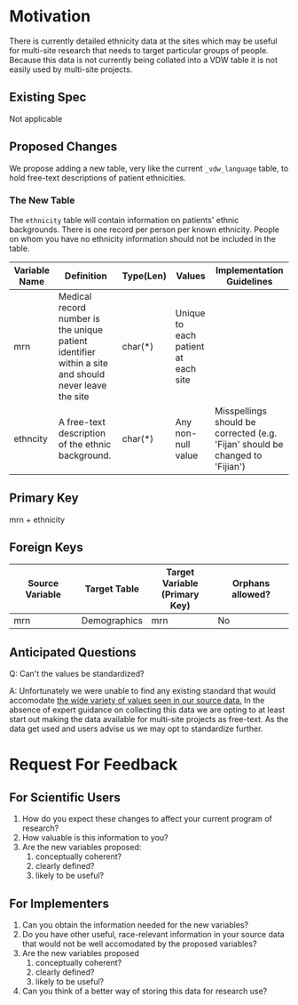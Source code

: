 # Motivation

There is currently detailed ethnicity data at the sites which may be useful for multi-site research that needs to target particular groups of people. Because this data is not currently being collated into a VDW table it is not easily used by multi-site projects.

## Existing Spec

Not applicable

## Proposed Changes

We propose adding a new table, very like the current `_vdw_language` table, to hold free-text descriptions of patient ethnicities.

### The New Table

The `ethnicity` table will contain information on patients' ethnic backgrounds. There is one record per person per known ethnicity. People on whom you have no ethnicity information should not be included in the table.

| Variable Name | Definition                                                                                           | Type(Len) | Values                                                                                                                                  | Implementation Guidelines |
| ------------- | ---------------------------------------------------------------------------------------------------- | --------- | --------------------------------------------------------------------------------------------------------------------------------------- | ------------------------- |
| mrn           | Medical record number is the unique patient identifier within a site and should never leave the site | char(\*)  | Unique to each patient at each site                                                                                                     |                           |
| ethncity      | A free-text description of the ethnic background.                                                    | char(\*)  | Any non-null value| Misspellings should be corrected (e.g. 'Fijan' should be changed to 'Fijian')                          |

## Primary Key
mrn + ethnicity

## Foreign Keys

|Source Variable|Target Table|Target Variable<br>(Primary Key)|Orphans allowed?|
|---------------|------------|--------------------------------|----------------|
|mrn            |Demographics|mrn                             |No              |

## Anticipated Questions

Q: Can't the values be standardized?

A: Unfortunately we were unable to find any existing standard that would accomodate [the wide variety of values seen in our source data.](https://hcsrnvdw.sharepoint.com/:u:/r/sites/VIG/Shared%20Documents/Enrollment%20and%20Demographics/clarity_ethnicity_collate.html?csf=1&web=1&e=jrLbf7) In the absence of expert guidance on collecting this data we are opting to at least start out making the data available for multi-site projects as free-text. As the data get used and users advise us we may opt to standardize further.

# Request For Feedback
## For Scientific Users
1. How do you expect these changes to affect your current program of research?
2. How valuable is this information to you?
3. Are the new variables proposed:
    1. conceptually coherent?
    2. clearly defined?
    3. likely to be useful?

## For Implementers

1. Can you obtain the information needed for the new variables?
1. Do you have other useful, race-relevant information in your source data that would not be well accomodated by the proposed variables?
3. Are the new variables proposed
    1. conceptually coherent?
    1. clearly defined?
    1. likely to be useful?
3. Can you think of a better way of storing this data for research use?
